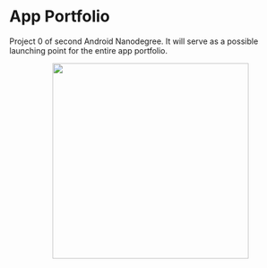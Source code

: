 # App Portfolio
Project 0 of second Android Nanodegree.  It will serve as a possible launching point for the entire app portfolio.

<p align="center">
  <img src="https://cloud.githubusercontent.com/assets/17789182/17041821/df37df06-4f76-11e6-97eb-3f9097ce2cba.gif" width="350"/>
</p>


